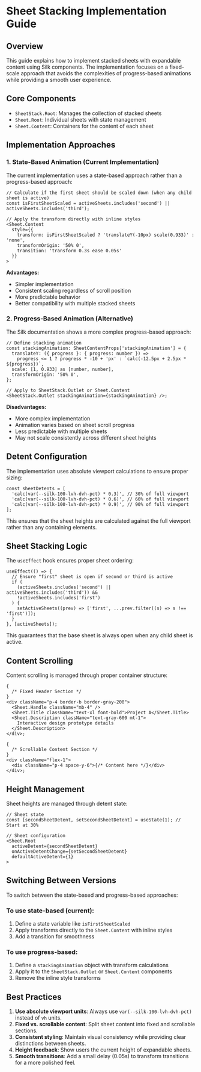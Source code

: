 # Sheet Stacking Implementation Guide

## Overview

This guide explains how to implement stacked sheets with expandable content using Silk components. The implementation focuses on a fixed-scale approach that avoids the complexities of progress-based animations while providing a smooth user experience.

## Core Components

- `SheetStack.Root`: Manages the collection of stacked sheets
- `Sheet.Root`: Individual sheets with state management
- `Sheet.Content`: Containers for the content of each sheet

## Implementation Approaches

### 1. State-Based Animation (Current Implementation)

The current implementation uses a state-based approach rather than a progress-based approach:

```tsx
// Calculate if the first sheet should be scaled down (when any child sheet is active)
const isFirstSheetScaled = activeSheets.includes('second') || activeSheets.includes('third');

// Apply the transform directly with inline styles
<Sheet.Content
  style={{
    transform: isFirstSheetScaled ? 'translateY(-10px) scale(0.933)' : 'none',
    transformOrigin: '50% 0',
    transition: 'transform 0.3s ease 0.05s'
  }}
>
```

**Advantages:**

- Simpler implementation
- Consistent scaling regardless of scroll position
- More predictable behavior
- Better compatibility with multiple stacked sheets

### 2. Progress-Based Animation (Alternative)

The Silk documentation shows a more complex progress-based approach:

```tsx
// Define stacking animation
const stackingAnimation: SheetContentProps['stackingAnimation'] = {
  translateY: ({ progress }: { progress: number }) =>
    progress <= 1 ? progress * -10 + 'px' : `calc(-12.5px + 2.5px * ${progress})`,
  scale: [1, 0.933] as [number, number],
  transformOrigin: '50% 0',
};

// Apply to SheetStack.Outlet or Sheet.Content
<SheetStack.Outlet stackingAnimation={stackingAnimation} />;
```

**Disadvantages:**

- More complex implementation
- Animation varies based on sheet scroll progress
- Less predictable with multiple sheets
- May not scale consistently across different sheet heights

## Detent Configuration

The implementation uses absolute viewport calculations to ensure proper sizing:

```tsx
const sheetDetents = [
  'calc(var(--silk-100-lvh-dvh-pct) * 0.3)', // 30% of full viewport
  'calc(var(--silk-100-lvh-dvh-pct) * 0.6)', // 60% of full viewport
  'calc(var(--silk-100-lvh-dvh-pct) * 0.9)', // 90% of full viewport
];
```

This ensures that the sheet heights are calculated against the full viewport rather than any containing elements.

## Sheet Stacking Logic

The `useEffect` hook ensures proper sheet ordering:

```tsx
useEffect(() => {
  // Ensure "first" sheet is open if second or third is active
  if (
    (activeSheets.includes('second') || activeSheets.includes('third')) &&
    !activeSheets.includes('first')
  ) {
    setActiveSheets((prev) => ['first', ...prev.filter((s) => s !== 'first')]);
  }
}, [activeSheets]);
```

This guarantees that the base sheet is always open when any child sheet is active.

## Content Scrolling

Content scrolling is managed through proper container structure:

```tsx
{
  /* Fixed Header Section */
}
<div className="p-4 border-b border-gray-200">
  <Sheet.Handle className="mb-4" />
  <Sheet.Title className="text-xl font-bold">Project A</Sheet.Title>
  <Sheet.Description className="text-gray-600 mt-1">
    Interactive design prototype details
  </Sheet.Description>
</div>;

{
  /* Scrollable Content Section */
}
<div className="flex-1">
  <div className="p-4 space-y-6">{/* Content here */}</div>
</div>;
```

## Height Management

Sheet heights are managed through detent state:

```tsx
// Sheet state
const [secondSheetDetent, setSecondSheetDetent] = useState(1); // Start at 30%

// Sheet configuration
<Sheet.Root
  activeDetent={secondSheetDetent}
  onActiveDetentChange={setSecondSheetDetent}
  defaultActiveDetent={1}
>
```

## Switching Between Versions

To switch between the state-based and progress-based approaches:

### To use state-based (current):

1. Define a state variable like `isFirstSheetScaled`
2. Apply transforms directly to the `Sheet.Content` with inline styles
3. Add a transition for smoothness

### To use progress-based:

1. Define a `stackingAnimation` object with transform calculations
2. Apply it to the `SheetStack.Outlet` or `Sheet.Content` components
3. Remove the inline style transforms

## Best Practices

1. **Use absolute viewport units**: Always use `var(--silk-100-lvh-dvh-pct)` instead of `vh` units.
2. **Fixed vs. scrollable content**: Split sheet content into fixed and scrollable sections.
3. **Consistent styling**: Maintain visual consistency while providing clear distinctions between sheets.
4. **Height feedback**: Show users the current height of expandable sheets.
5. **Smooth transitions**: Add a small delay (0.05s) to transform transitions for a more polished feel.
